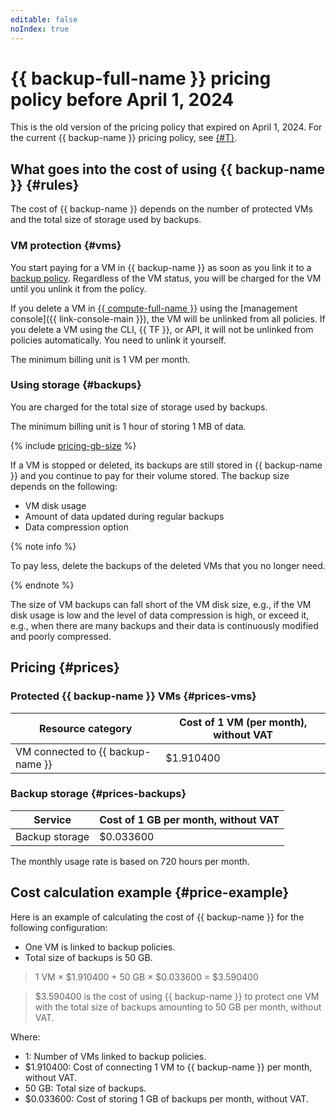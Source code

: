 ```yaml
---
editable: false
noIndex: true
---
```


# {{ backup-full-name }} pricing policy before April 1, 2024

This is the old version of the pricing policy that expired on April 1, 2024. For the current {{ backup-name }} pricing policy, see [{#T}](../pricing.md).

## What goes into the cost of using {{ backup-name }} {#rules}

The cost of {{ backup-name }} depends on the number of protected VMs and the total size of storage used by backups.

### VM protection {#vms}

You start paying for a VM in {{ backup-name }} as soon as you link it to a [backup policy](../concepts/policy.md). Regardless of the VM status, you will be charged for the VM until you unlink it from the policy.

If you delete a VM in [{{ compute-full-name }}](../../compute/) using the [management console]({{ link-console-main }}), the VM will be unlinked from all policies. If you delete a VM using the CLI, {{ TF }}, or API, it will not be unlinked from policies automatically. You need to unlink it yourself.

The minimum billing unit is 1 VM per month.

### Using storage {#backups}

You are charged for the total size of storage used by backups.

The minimum billing unit is 1 hour of storing 1 MB of data.

{% include [pricing-gb-size](../../_includes/pricing-gb-size.md) %}

If a VM is stopped or deleted, its backups are still stored in {{ backup-name }} and you continue to pay for their volume stored. The backup size depends on the following:
* VM disk usage
* Amount of data updated during regular backups
* Data compression option

{% note info %}

To pay less, delete the backups of the deleted VMs that you no longer need.

{% endnote %}

The size of VM backups can fall short of the VM disk size, e.g., if the VM disk usage is low and the level of data compression is high, or exceed it, e.g., when there are many backups and their data is continuously modified and poorly compressed.

## Pricing {#prices}

### Protected {{ backup-name }} VMs {#prices-vms}




| Resource category | Cost of 1 VM (per month), without VAT |
| --- | --- |
| VM connected to {{ backup-name }} | $1.910400 |


### Backup storage {#prices-backups}




| Service | Cost of 1 GB per month, without VAT |
| --- | --- |
| Backup storage | $0.033600 |


The monthly usage rate is based on 720 hours per month.

## Cost calculation example {#price-example}

Here is an example of calculating the cost of {{ backup-name }} for the following configuration:
* One VM is linked to backup policies.
* Total size of backups is 50 GB.




> 1 VM × $1.910400 + 50 GB × $0.033600 = $3.590400

> $3.590400 is the cost of using {{ backup-name }} to protect one VM with the total size of backups amounting to 50 GB per month, without VAT.

Where:
* 1: Number of VMs linked to backup policies.
* $1.910400: Cost of connecting 1 VM to {{ backup-name }} per month, without VAT.
* 50 GB: Total size of backups.
* $0.033600: Cost of storing 1 GB of backups per month, without VAT.

